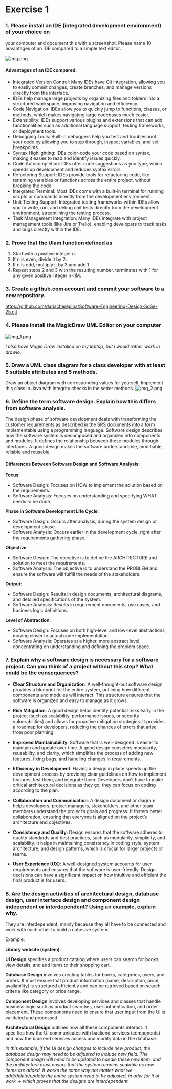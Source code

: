 # Exercise 1
### 1. Please install an IDE (integrated development environment) of your choice on
   your computer and document this with a screenshot. Please name 10 advantages
   of an IDE compared to a simple text editor.

![img.png](img.png)
#### Advantages of an IDE compared:
   - Integrated Version Control: Many IDEs have Git integration, allowing you to easily commit changes, create branches, and manage versions directly from the interface.
   - IDEs help manage large projects by organizing files and folders into a structured workspace, improving navigation and efficiency.
   - Code Navigation: IDEs allow you to quickly jump to functions, classes, or methods, which makes navigating large codebases much easier.
   - Extensibility: IDEs support various plugins and extensions that can add functionalities such as additional language support, testing frameworks, or deployment tools.
   - Debugging Tools: Built-in debuggers help you test and troubleshoot your code by allowing you to step through, inspect variables, and set breakpoints.
   - Syntax Highlighting: IDEs color-code your code based on syntax, making it easier to read and identify issues quickly.
   - Code Autocompletion: IDEs offer code suggestions as you type, which speeds up development and reduces syntax errors.
   - Refactoring Support: IDEs provide tools for refactoring code, like renaming variables or functions across the entire project, without breaking the code.
   - Integrated Terminal: Most IDEs come with a built-in terminal for running scripts or commands directly from the development environment.
   - Unit Testing Support: Integrated testing frameworks within IDEs allow you to write, run, and debug unit tests directly from the development environment, streamlining the testing process.
   - Task Management Integration: Many IDEs integrate with project management tools (like Jira or Trello), enabling developers to track tasks and bugs directly within the IDE.
### 2. Prove that the Ulam function defined as
1. Start with a positive integer n.
2. If n is even, divide it by 2.
3. If n is odd, multiply it by 3 and add 1.
4. Repeat steps 2 and 3 with the resulting number.
   terminates with 1 for any given positive integer n<1M.

### 3. Create a github.com account and commit your software to a new repository.
https://github.com/dariacherepina/Software-Engineering-Design-SoSe-25.git

### 4. Please install the MagicDraw UML Editor on your computer 

![img_1.png](img_1.png)

*I also have Magic Draw installed on my laptop, but I would rather work in drawio.*

### 5. Draw a UML class diagram for a class developer with at least 5 suitable attributes and 5 methods. 
Draw an object diagram with corresponding values for yourself. Implement this class in Java with integrity checks in the setter methods.
![img_2.png](img_2.png)


### 6. Define the term software design. Explain how this differs from software analysis. 
The design phase of software development deals with transforming the customer requirements as described in the SRS documents into a form implementable using a programming language.
Software design describes how the software system is decomposed and organized into components and modules. It defines the relationship between these modules through interfaces. A good design makes the software understandable, modifiable, reliable and reusable.

#### Differences Between Software Design and Software Analysis:
**Focus**:
- Software Design: Focuses on HOW to implement the solution based on the requirements.
- Software Analysis: Focuses on understanding and specifying WHAT needs to be done.

**Phase in Software Development Life Cycle**:
- Software Design: Occurs after analysis, during the system design or development phase.
- Software Analysis: Occurs earlier in the development cycle, right after the requirements gathering phase.

**Objective**:
- Software Design: The objective is to define the ARCHITECTURE and solution to meet the requirements.
- Software Analysis: The objective is to understand the PROBLEM and ensure the software will fulfill the needs of the stakeholders.

**Output**:
- Software Design: Results in design documents, architectural diagrams, and detailed specifications of the system.
- Software Analysis: Results in requirement documents, use cases, and business logic definitions.

**Level of Abstraction**:
- Software Design: Focuses on both high-level and low-level abstractions, moving closer to actual code implementation.
- Software Analysis: Operates at a higher, more abstract level, concentrating on understanding and defining the problem space.
### 7. Explain why a software design is necessary for a software project. Can you think of a project without this step? What could be the consequences? 
- **Clear Structure and Organization**: A well-thought-out software design provides a blueprint for the entire system, outlining how different components and modules will interact. This structure ensures that the software is organized and easy to manage as it grows.


- **Risk Mitigation**: A good design helps identify potential risks early in the project (such as scalability, performance issues, or security vulnerabilities) and allows for proactive mitigation strategies. It provides a roadmap for developers, reducing the chances of errors that arise from poor planning.


- **Improved Maintainability**: Software that is well-designed is easier to maintain and update over time. A good design considers modularity, reusability, and clarity, which simplifies the process of adding new features, fixing bugs, and handling changes in requirements.


- **Efficiency in Development**: Having a design in place speeds up the development process by providing clear guidelines on how to implement features, test them, and integrate them. Developers don’t have to make critical architectural decisions as they go; they can focus on coding according to the plan.


- **Collaboration and Communication**: A design document or diagram helps developers, project managers, stakeholders, and other team members understand the project’s goals and progress. It fosters better collaboration, ensuring that everyone is aligned on the project’s architecture and objectives.

- **Consistency and Quality**: Design ensures that the software adheres to quality standards and best practices, such as modularity, simplicity, and scalability. It helps in maintaining consistency in coding style, system architecture, and design patterns, which is crucial for larger projects or teams.


- **User Experience (UX)**: A well-designed system accounts for user requirements and ensures that the software is user-friendly. Design decisions can have a significant impact on how intuitive and efficient the final product is for users.


### 8. Are the design activities of architectural design, database design, user interface design and component design independent or interdependent? Using an example, explain why. 


They are interdependent, mainly because they all have to be connected and work with each other to build a cohesive system.

Example:

**Library website (system)**:

**UI Design** specifies a product catalog where users can search for books, view details, and add items to their shopping cart.

**Database Design** involves creating tables for books, categories, users, and orders. It must ensure that product information (name, description, price, availability) is structured efficiently and can be retrieved based on search criteria like category or price range.

**Component Design** involves developing services and classes that handle business logic such as product searches, user authentication, and order placement. These components need to ensure that user input from the UI is validated and processed.

**Architectural Design** outlines how all these components interact. It specifies how the UI communicates with backend services (components) and how the backend services access and modify data in the database.

*In this example, if the UI design changes to include new product, the database design may need to be adjusted to include new field. The component design will need to be updated to handle these new item, and the architecture must ensure that the system remains scalable as new items are added.
It works the same way not matter what we add/delete/update the entire system need to be adjusted, in oder for it ot work -> which proves that the designs are interdependent.*